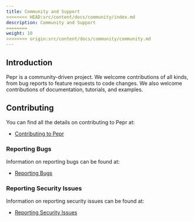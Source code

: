 ```yaml
---
title: Community and Support
<<<<<<<< HEAD:src/content/docs/community/index.md
description: Community and Support
========
weight: 10
>>>>>>>> origin:src/content/docs/community/community.md
---
```



## Introduction

Pepr is a community-driven project. We welcome contributions of all kinds, from bug reports to feature requests to code changes. We also welcome contributions of documentation, tutorials, and examples.

## Contributing

You can find all the details on contributing to Pepr at:

* [Contributing to Pepr](/contribute/contributor-guide)

### Reporting Bugs

Information on reporting bugs can be found at:

* [Reporting Bugs](/community/support)

### Reporting Security Issues

Information on reporting security issues can be found at:

* [Reporting Security Issues](/community/security)
